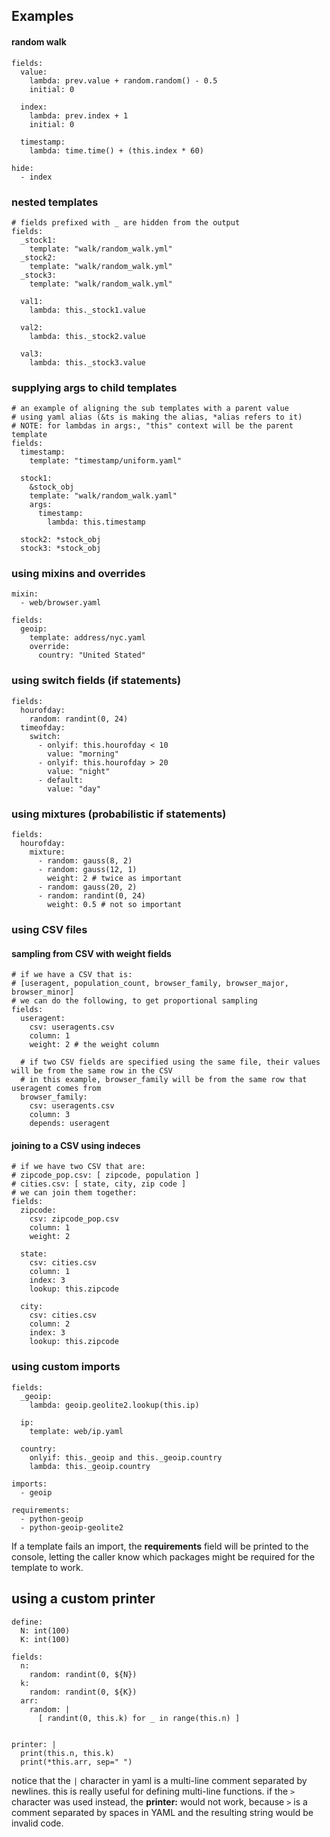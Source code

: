 ## Examples

#### random walk

    fields:
      value:
        lambda: prev.value + random.random() - 0.5
        initial: 0

      index:
        lambda: prev.index + 1
        initial: 0

      timestamp:
        lambda: time.time() + (this.index * 60)

    hide:
      - index

### nested templates

    # fields prefixed with _ are hidden from the output
    fields:
      _stock1:
        template: "walk/random_walk.yml"
      _stock2:
        template: "walk/random_walk.yml"
      _stock3:
        template: "walk/random_walk.yml"

      val1:
        lambda: this._stock1.value

      val2:
        lambda: this._stock2.value

      val3:
        lambda: this._stock3.value

### supplying args to child templates

    # an example of aligning the sub templates with a parent value
    # using yaml alias (&ts is making the alias, *alias refers to it)
    # NOTE: for lambdas in args:, "this" context will be the parent template
    fields:
      timestamp:
        template: "timestamp/uniform.yaml"

      stock1:
        &stock_obj
        template: "walk/random_walk.yaml"
        args:
          timestamp:
            lambda: this.timestamp

      stock2: *stock_obj
      stock3: *stock_obj

### using mixins and overrides

    mixin:
      - web/browser.yaml

    fields:
      geoip:
        template: address/nyc.yaml
        override:
          country: "United Stated"

### using switch fields (if statements)

    fields:
      hourofday:
        random: randint(0, 24)
      timeofday:
        switch:
          - onlyif: this.hourofday < 10
            value: "morning"
          - onlyif: this.hourofday > 20
            value: "night"
          - default:
            value: "day"

### using mixtures (probabilistic if statements)

    fields:
      hourofday:
        mixture:
          - random: gauss(8, 2)
          - random: gauss(12, 1)
            weight: 2 # twice as important
          - random: gauss(20, 2)
          - random: randint(0, 24)
            weight: 0.5 # not so important

### using CSV files

#### sampling from CSV with weight fields

    # if we have a CSV that is:
    # [useragent, population_count, browser_family, browser_major, browser_minor]
    # we can do the following, to get proportional sampling
    fields:
      useragent:
        csv: useragents.csv
        column: 1
        weight: 2 # the weight column

      # if two CSV fields are specified using the same file, their values will be from the same row in the CSV
      # in this example, browser_family will be from the same row that useragent comes from
      browser_family:
        csv: useragents.csv
        column: 3
        depends: useragent

#### joining to a CSV using indeces

    # if we have two CSV that are:
    # zipcode_pop.csv: [ zipcode, population ]
    # cities.csv: [ state, city, zip code ]
    # we can join them together:
    fields:
      zipcode:
        csv: zipcode_pop.csv
        column: 1
        weight: 2

      state:
        csv: cities.csv
        column: 1
        index: 3
        lookup: this.zipcode

      city:
        csv: cities.csv
        column: 2
        index: 3
        lookup: this.zipcode

### using custom imports

    fields:
      _geoip:
        lambda: geoip.geolite2.lookup(this.ip)

      ip:
        template: web/ip.yaml

      country:
        onlyif: this._geoip and this._geoip.country
        lambda: this._geoip.country

    imports:
      - geoip

    requirements:
      - python-geoip
      - python-geoip-geolite2

If a template fails an import, the **requirements** field will be printed to
the console, letting the caller know which packages might be required for the
template to work.


## using a custom printer

    define:
      N: int(100)
      K: int(100)

    fields:
      n:
        random: randint(0, ${N})
      k:
        random: randint(0, ${K})
      arr:
        random: |
          [ randint(0, this.k) for _ in range(this.n) ]


    printer: |
      print(this.n, this.k)
      print(*this.arr, sep=" ")

notice that the `|` character in yaml is a multi-line comment separated by
newlines. this is really useful for defining multi-line functions. if the `>`
character was used instead, the **printer:** would not work, because `>` is a
comment separated by spaces in YAML and the resulting string would be invalid
code.
